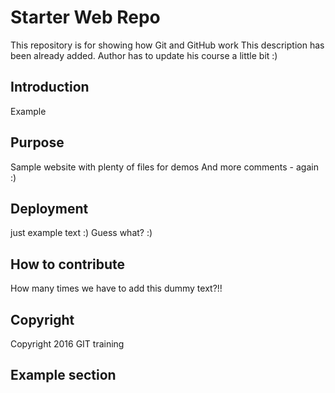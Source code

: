 # Starter Web Repo

This repository is for showing how Git and GitHub work
This description has been already added. Author has to update his course a little bit :)

## Introduction

Example

## Purpose

Sample website with plenty of files for demos
And more comments - again :)

## Deployment

just example text :)
Guess what? :)

## How to contribute

How many times we have to add this dummy text?!!

## Copyright

Copyright 2016 GIT training

## Example section
